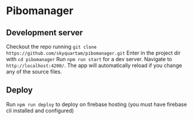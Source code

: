 # Pibomanager

## Development server
Checkout the repo running `git clone https://github.com/skyquartam/pibomanager.git`
Enter in the project dir with `cd pibomanager`
Run `npm run start` for a dev server. Navigate to `http://localhost:4200/`. The app will automatically reload if you change any of the source files.

## Deploy

Run `npm run deploy` to deploy on firebase hosting (you must have firebase cli installed and configured)